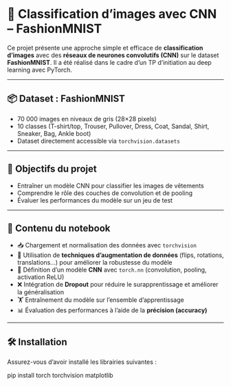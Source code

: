 # 🧠 Classification d’images avec CNN – FashionMNIST

Ce projet présente une approche simple et efficace de **classification d’images** avec des **réseaux de neurones convolutifs (CNN)** sur le dataset **FashionMNIST**. Il a été réalisé dans le cadre d’un TP d’initiation au deep learning avec PyTorch.

---

## 📦 Dataset : FashionMNIST

- 70 000 images en niveaux de gris (28×28 pixels)
- 10 classes (T-shirt/top, Trouser, Pullover, Dress, Coat, Sandal, Shirt, Sneaker, Bag, Ankle boot)
- Dataset directement accessible via `torchvision.datasets`

---

## 🔧 Objectifs du projet

- Entraîner un modèle CNN pour classifier les images de vêtements
- Comprendre le rôle des couches de convolution et de pooling
- Évaluer les performances du modèle sur un jeu de test

---

## 🚀 Contenu du notebook

- 📥 Chargement et normalisation des données avec `torchvision`
- 🔄 Utilisation de **techniques d’augmentation de données** (flips, rotations, translations…) pour améliorer la robustesse du modèle
- 🧠 Définition d’un modèle **CNN** avec `torch.nn` (convolution, pooling, activation ReLU)
- ❌ Intégration de **Dropout** pour réduire le surapprentissage et améliorer la généralisation
- 🏋️ Entraînement du modèle sur l’ensemble d’apprentissage
- 📊 Évaluation des performances à l’aide de la **précision (accuracy)**


---

## 🛠️ Installation

Assurez-vous d’avoir installé les librairies suivantes :

pip install torch torchvision matplotlib
